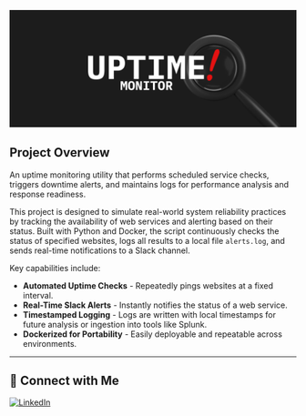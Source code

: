 ![Uptime Monitor Banner](resources/uptime-monitor-banner.png)

## Project Overview
An uptime monitoring utility that performs scheduled service checks, triggers downtime alerts, and maintains logs for performance analysis and response readiness.

This project is designed to simulate real-world system reliability practices by tracking the availability of web services and alerting based on their status. Built with Python and Docker, the script continuously checks the status of specified websites, logs all results to a local file `alerts.log`, and sends real-time notifications to a Slack channel.

Key capabilities include:
- **Automated Uptime Checks** - Repeatedly pings websites at a fixed interval.
- **Real-Time Slack Alerts** - Instantly notifies the status of a web service.
- **Timestamped Logging** - Logs are written with local timestamps for future analysis or ingestion into tools like Splunk.
- **Dockerized for Portability** - Easily deployable and repeatable across environments.
  
---------------------

## 🔗 Connect with Me
[![LinkedIn](https://img.shields.io/badge/LinkedIn-Connect-blue?logo=linkedin&style=for-the-badge)](https://www.linkedin.com/in/amadonavarrete/)
